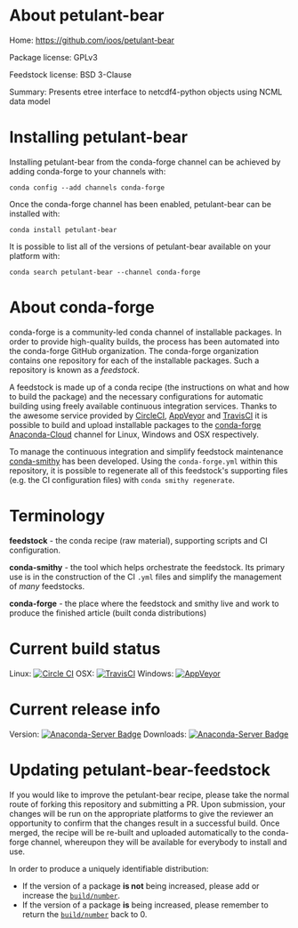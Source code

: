 About petulant-bear
===================

Home: https://github.com/ioos/petulant-bear

Package license: GPLv3

Feedstock license: BSD 3-Clause

Summary: Presents etree interface to netcdf4-python objects using NCML data model



Installing petulant-bear
========================

Installing petulant-bear from the conda-forge channel can be achieved by adding conda-forge to your channels with:

```
conda config --add channels conda-forge
```

Once the conda-forge channel has been enabled, petulant-bear can be installed with:

```
conda install petulant-bear
```

It is possible to list all of the versions of petulant-bear available on your platform with:

```
conda search petulant-bear --channel conda-forge
```


About conda-forge
=================

conda-forge is a community-led conda channel of installable packages.
In order to provide high-quality builds, the process has been automated into the
conda-forge GitHub organization. The conda-forge organization contains one repository 
for each of the installable packages. Such a repository is known as a *feedstock*.

A feedstock is made up of a conda recipe (the instructions on what and how to build
the package) and the necessary configurations for automatic building using freely
available continuous integration services. Thanks to the awesome service provided by
[CircleCI](https://circleci.com/), [AppVeyor](http://www.appveyor.com/)
and [TravisCI](https://travis-ci.org/) it is possible to build and upload installable
packages to the [conda-forge](https://anaconda.org/conda-forge)
[Anaconda-Cloud](http://docs.anaconda.org/) channel for Linux, Windows and OSX respectively.

To manage the continuous integration and simplify feedstock maintenance
[conda-smithy](http://github.com/conda-forge/conda-smithy) has been developed.
Using the ``conda-forge.yml`` within this repository, it is possible to regenerate all of
this feedstock's supporting files (e.g. the CI configuration files) with ``conda smithy regenerate``.


Terminology
===========

**feedstock** - the conda recipe (raw material), supporting scripts and CI configuration.

**conda-smithy** - the tool which helps orchestrate the feedstock.
                   Its primary use is in the construction of the CI ``.yml`` files
                   and simplify the management of *many* feedstocks.

**conda-forge** - the place where the feedstock and smithy live and work to
                  produce the finished article (built conda distributions)

Current build status
====================

Linux: [![Circle CI](https://circleci.com/gh/conda-forge/petulant-bear-feedstock.svg?style=svg)](https://circleci.com/gh/conda-forge/petulant-bear-feedstock)
OSX: [![TravisCI](https://travis-ci.org/conda-forge/petulant-bear-feedstock.svg?branch=master)](https://travis-ci.org/conda-forge/petulant-bear-feedstock) 
Windows: [![AppVeyor](https://ci.appveyor.com/api/projects/status/github/conda-forge/petulant-bear-feedstock?svg=True)](https://ci.appveyor.com/project/conda-forge/petulant-bear-feedstock/branch/master)

Current release info
====================
Version: [![Anaconda-Server Badge](https://anaconda.org/conda-forge/petulant-bear/badges/version.svg)](https://anaconda.org/conda-forge/petulant-bear)
Downloads: [![Anaconda-Server Badge](https://anaconda.org/conda-forge/petulant-bear/badges/downloads.svg)](https://anaconda.org/conda-forge/petulant-bear)


Updating petulant-bear-feedstock
================================

If you would like to improve the petulant-bear recipe, please take the normal
route of forking this repository and submitting a PR. Upon submission, your changes will
be run on the appropriate platforms to give the reviewer an opportunity to confirm that the
changes result in a successful build. Once merged, the recipe will be re-built and uploaded
automatically to the conda-forge channel, whereupon they will be available for everybody to
install and use.

In order to produce a uniquely identifiable distribution:
 * If the version of a package **is not** being increased, please add or increase
   the [``build/number``](http://conda.pydata.org/docs/building/meta-yaml.html#build-number-and-string). 
 * If the version of a package **is** being increased, please remember to return
   the [``build/number``](http://conda.pydata.org/docs/building/meta-yaml.html#build-number-and-string)
   back to 0.
